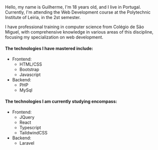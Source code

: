 Hello, my name is Guilherme, I'm 18 years old, and I live in Portugal. Currently, I'm attending the Web Development course at the Polytechnic Institute of Leiria, in the 2st semester.

I have professional training in computer science from Colégio de São Miguel, with comprehensive knowledge in various areas of this discipline, focusing my specialization on web development.

#### The technologies I have mastered include:
- Frontend:
    - HTML/CSS
    - Bootstrap
    - Javascript
- Backend:
    - PHP
    - MySql
#### The technologies I am currently studying encompass:
- Frontend:
    - JQuery
    - React
    - Typescript
    - TaildwindCSS
- Backend:
    - Laravel
